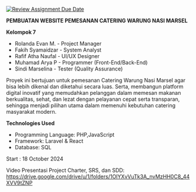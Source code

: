 [![Review Assignment Due Date](https://classroom.github.com/assets/deadline-readme-button-22041afd0340ce965d47ae6ef1cefeee28c7c493a6346c4f15d667ab976d596c.svg)](https://classroom.github.com/a/Wq523uwp)

**PEMBUATAN WEBSITE PEMESANAN CATERING WARUNG NASI MARSEL**

**Kelompok 7**<br>
- Rolanda Evan M. - Project Manager  
- Fakih Syamaidzar - System Analyst  
- Rafif Atha Naufal - UI/UX Designer  
- Muhamad Arya P - Programmer (Front-End/Back-End)  
- Sindi Marselina - Tester (Quality Assurance)  


Proyek ini bertujuan untuk pemesanan Catering Warung Nasi Marsel agar bisa lebih dikenal dan diketahui secara luas. Serta, membangun platform digital inovatif yang memudahkan pelanggan dalam memesan makanan berkualitas, sehat, dan lezat dengan pelayanan cepat serta transparan, sehingga menjadi pilihan utama dalam memenuhi kebutuhan catering masyarakat modern.

**Technologies Used**<br>
- Programming Language: PHP,JavaScript<br>
- Framework: Laravel & React<br>
- Database: SQL 

Start : 18 October 2024<br>

Video Presentasi Project Charter, SRS, dan SDD: https://drive.google.com/drive/u/1/folders/1OIYXvVuTk3A_nvMzHH0C8_44XVV9tZNP
